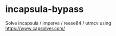 # incapsula-bypass
Solve incapsula / imperva / reese84 / utmcv using https://www.capsolver.com/
                                                                      